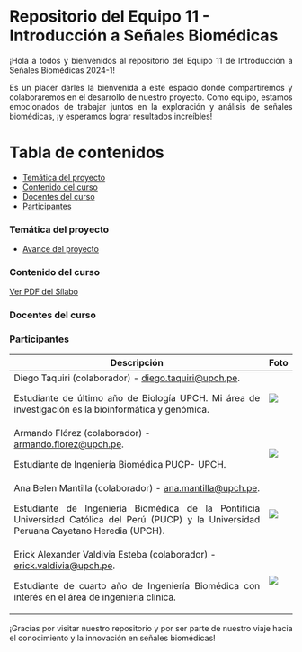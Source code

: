 # Repositorio del Equipo 11 - Introducción a Señales Biomédicas 
<p align="justify">
¡Hola a todos y bienvenidos al repositorio del Equipo 11 de Introducción a Señales Biomédicas 2024-1!

<p align="justify">
Es un placer darles la bienvenida a este espacio donde compartiremos y colaboraremos en el desarrollo de nuestro proyecto. Como equipo, estamos emocionados de trabajar juntos en la exploración y análisis de señales biomédicas, ¡y esperamos lograr resultados increíbles!

# Tabla de contenidos
- [Temática del proyecto](#Temática-del-proyecto)
- [Contenido del curso](#Contenido-del-curso)
- [Docentes del curso](#Docentes-del-curso)
- [Participantes](#Participantes)

### Temática del proyecto
- [Avance del proyecto](https://github.com/diego-taquiri/ISB-equipo11/blob/main/Documentaci%C3%B3n/Laboratorio%2010/Avance_Proyecto.md)

### Contenido del curso
[Ver PDF del Sílabo](https://github.com/diego-taquiri/ISB-equipo11/blob/main/Documentaci%C3%B3n/Laboratorio%2001/S%C3%ADlabo.pdf)

### Docentes del curso

### Participantes

| Descripción  | Foto |
| ------------- | ------------- |
| Diego Taquiri (colaborador) - diego.taquiri@upch.pe. <p align="justify"> Estudiante de último año de Biología UPCH. Mi área de investigación es la bioinformática y genómica. | ![](https://github.com/diego-taquiri/ISB-equipo11/blob/main/Documentaci%C3%B3n/Laboratorio%2001/diego.jpeg)              |
| Armando Flórez (colaborador) - armando.florez@upch.pe. <p align="justify"> Estudiante de Ingeniería Biomédica PUCP- UPCH. | ![](https://github.com/diego-taquiri/ISB-equipo11/blob/main/Documentaci%C3%B3n/Laboratorio%2001/Armando.jpeg)              |
| Ana Belen Mantilla (colaborador) - ana.mantilla@upch.pe. <p align="justify"> Estudiante de Ingeniería Biomédica de la Pontificia Universidad Católica del Perú (PUCP) y la Universidad Peruana Cayetano Heredia (UPCH). | ![](https://github.com/diego-taquiri/ISB-equipo11/blob/main/Documentaci%C3%B3n/Laboratorio%2001/ana.jpg)              |
| Erick Alexander Valdivia Esteba (colaborador) - erick.valdivia@upch.pe. <p align="justify">Estudiante de cuarto año de Ingeniería Biomédica con interés en el área de ingeniería clínica. | ![](https://github.com/diego-taquiri/ISB-equipo11/blob/main/Documentaci%C3%B3n/Laboratorio%2001/Erick.jpg)              |

<p align="justify"> ¡Gracias por visitar nuestro repositorio y por ser parte de nuestro viaje hacia el conocimiento y la innovación en señales biomédicas!
